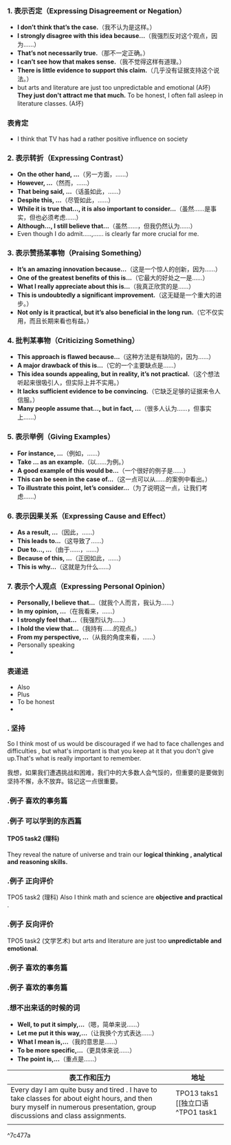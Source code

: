 
### **1. 表示否定（Expressing Disagreement or Negation）**

- **I don’t think that’s the case.**（我不认为是这样。）
- **I strongly disagree with this idea because...**（我强烈反对这个观点，因为……）
- **That’s not necessarily true.**（那不一定正确。）
- **I can’t see how that makes sense.**（我不觉得这样有道理。）
- **There is little evidence to support this claim.**（几乎没有证据支持这个说法。）
-  but arts and literature are just too unpredictable and emotional (A坏)   **They just don't attract me that much.** To be honest, I often fall asleep in literature classes. (A坏) 

### 表肯定
-  I think that TV has had a rather positive influence on society 


### **2. 表示转折（Expressing Contrast）**

- **On the other hand, ...**（另一方面，……）
- **However, ...**（然而，……）
- **That being said, ...**（话虽如此，……）
- **Despite this, ...**（尽管如此，……）
- **While it is true that..., it is also important to consider...**（虽然……是事实，但也必须考虑……）
- **Although..., I still believe that...**（虽然……，但我仍然认为……）
- Even though I do admit.....,...... is clearly far more crucial for me.
### **3. 表示赞扬某事物（Praising Something）**

- **It’s an amazing innovation because...**（这是一个惊人的创新，因为……）
- **One of the greatest benefits of this is...**（它最大的好处之一是……）
- **What I really appreciate about this is...**（我真正欣赏的是……）
- **This is undoubtedly a significant improvement.**（这无疑是一个重大的进步。）
- **Not only is it practical, but it’s also beneficial in the long run.**（它不仅实用，而且长期来看也有益。）

### **4. 批判某事物（Criticizing Something）**

- **This approach is flawed because...**（这种方法是有缺陷的，因为……）
- **A major drawback of this is...**（它的一个主要缺点是……）
- **This idea sounds appealing, but in reality, it’s not practical.**（这个想法听起来很吸引人，但实际上并不实用。）
- **It lacks sufficient evidence to be convincing.**（它缺乏足够的证据来令人信服。）
- **Many people assume that…, but in fact, …**（很多人认为……，但事实上……）

### **5. 表示举例（Giving Examples）**

- **For instance, ...**（例如，……）
- **Take ... as an example.**（以……为例。）
- **A good example of this would be...**（一个很好的例子是……）
- **This can be seen in the case of...**（这一点可以从……的案例中看出。）
- **To illustrate this point, let’s consider...**（为了说明这一点，让我们考虑……）

### **6. 表示因果关系（Expressing Cause and Effect）**

- **As a result, ...**（因此，……）
- **This leads to...**（这导致了……）
- **Due to..., ...**（由于……，……）
- **Because of this, ...**（正因如此，……）
- **This is why...**（这就是为什么……）

### **7. 表示个人观点（Expressing Personal Opinion）**

- **Personally, I believe that...**（就我个人而言，我认为……）
- **In my opinion, ...**（在我看来，……）
- **I strongly feel that...**（我强烈认为……）
- **I hold the view that...**（我持有……的观点。）
- **From my perspective, ...**（从我的角度来看，……）
- Personally speaking 
-
### 表递进
- Also 
- Plus
- To be honest 
- 

### . 坚持

So I think most of us would be discouraged if we had to face challenges and difficulties , but what's important is that you keep at it that you don't give up.That's what is really important to remember.

我想，如果我们遭遇挑战和困难，我们中的大多数人会气馁的，但重要的是要做到坚持不懈，永不放弃。铭记这一点很重要。

### .例子 喜欢的事务篇 


### .例子 可以学到的东西篇

#### TPO5 task2 (理科)
They reveal the nature of universe and train our **logical thinking , analytical and reasoning skills.**


### .例子 正向评价
TPO5 task2 (理科)
Also I think math and science are **objective and practical** . 

### .例子 反向评价
TPO5 task2 (文学艺术)
but arts and literature are just too **unpredictable and emotional**.

### .例子 喜欢的事务篇 

### .例子 喜欢的事务篇 
### .想不出来话的时候的词
- **Well, to put it simply,...**（嗯，简单来说……）
- **Let me put it this way,...**（让我换个方式表达……）
- **What I mean is,...**（我的意思是……）
- **To be more specific,...**（更具体来说……）
- **The point is,...**（重点是……）




| 表工作和压力                                                                                                                                                                      | 地址                             |
| --------------------------------------------------------------------------------------------------------------------------------------------------------------------------- | ------------------------------ |
| Every day I am quite busy and tired . I have to take classes for about eight hours, and then bury myself in numerous presentation, group discussions and class assignments. | TPO13 taks1 [[独立口语^TPO1 task1  |
|                                                                                                                                                                             |                                |

^7c477a


